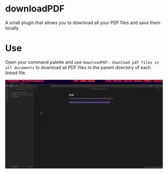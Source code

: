 # downloadPDF
A small plugin that allows you to download all your PDF files and save them locally

# Use
Open your command palette and use `downloadPDF: download pdf files in all documents` to download all PDF files to the parent directory of each linked file.

![](doc/tut.gif)



